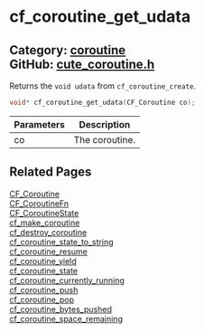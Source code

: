 [](../header.md ':include')

# cf_coroutine_get_udata

Category: [coroutine](/api_reference?id=coroutine)  
GitHub: [cute_coroutine.h](https://github.com/RandyGaul/cute_framework/blob/master/include/cute_coroutine.h)  
---

Returns the `void udata` from `cf_coroutine_create`.

```cpp
void* cf_coroutine_get_udata(CF_Coroutine co);
```

Parameters | Description
--- | ---
co | The coroutine.

## Related Pages

[CF_Coroutine](/coroutine/cf_coroutine.md)  
[CF_CoroutineFn](/coroutine/cf_coroutinefn.md)  
[CF_CoroutineState](/coroutine/cf_coroutinestate.md)  
[cf_make_coroutine](/coroutine/cf_make_coroutine.md)  
[cf_destroy_coroutine](/coroutine/cf_destroy_coroutine.md)  
[cf_coroutine_state_to_string](/coroutine/cf_coroutine_state_to_string.md)  
[cf_coroutine_resume](/coroutine/cf_coroutine_resume.md)  
[cf_coroutine_yield](/coroutine/cf_coroutine_yield.md)  
[cf_coroutine_state](/coroutine/cf_coroutine_state.md)  
[cf_coroutine_currently_running](/coroutine/cf_coroutine_currently_running.md)  
[cf_coroutine_push](/coroutine/cf_coroutine_push.md)  
[cf_coroutine_pop](/coroutine/cf_coroutine_pop.md)  
[cf_coroutine_bytes_pushed](/coroutine/cf_coroutine_bytes_pushed.md)  
[cf_coroutine_space_remaining](/coroutine/cf_coroutine_space_remaining.md)  
